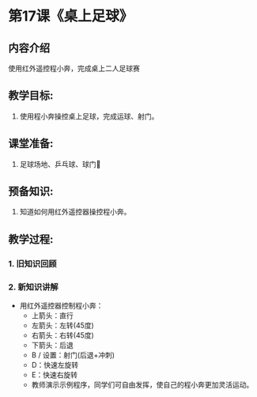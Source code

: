 <!-- # 机器人编程入门学习 -->
<style>
  .width150 {
      width: 150px;
  }
  .width300 {
      width: 300px;
  }
  .width600 {
      width: 600px;
  }
</style>

# 第17课《桌上足球》

## 内容介绍
使用红外遥控程小奔，完成桌上二人足球赛

## 教学目标:
1. 使用程小奔操控桌上足球，完成运球、射门。

## 课堂准备:
1. 足球场地、乒乓球、球门🥅

## 预备知识:
1. 知道如何用红外遥控器操控程小奔。

## 教学过程:

### 1. 旧知识回顾

### 2. 新知识讲解

- 用红外遥控器控制程小奔：
  - 上箭头：直行
  - 左箭头：左转(45度)
  - 右箭头：右转(45度)
  - 下箭头：后退
  - B / 设置：射门(后退+冲刺)
  - D：快速左旋转
  - E：快速右旋转
  - 教师演示示例程序，同学们可自由发挥，使自己的程小奔更加灵活运动。
